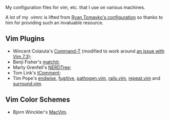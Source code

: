My configuration files for vim, etc. that I use on various machines.

A lot of my .vimrc is lifted from [Ryan Tomayko's configuration][rtomayko]
so thanks to him for providing such an invaluable resource.

  [rtomayko]: http://github.com/rtomayko/dotfiles

## Vim Plugins

* Wincent Colaiuta's [Command-T][] (modified to work around [an issue with Vim 7.3](https://wincent.com/issues/1617));
* Benji Fisher's [matchit][];
* Marty Grenfell's [NERDTree][];
* Tom Link's [tComment][];
* Tim Pope's [endwise][], [fugitive][], [pathogen.vim][], [rails.vim][], [repeat.vim][] and [surround.vim][].

## Vim Color Schemes

* Bjorn Winckler's [MacVim][].

  [Command-T]: http://www.vim.org/scripts/script.php?script_id=3025
  [NERDTree]: http://www.vim.org/scripts/script.php?script_id=1658
  [endwise]: http://www.vim.org/scripts/script.php?script_id=2386
  [fugitive]: http://www.vim.org/scripts/script.php?script_id=2975
  [pathogen.vim]: http://www.vim.org/scripts/script.php?script_id=2332
  [MacVim]: http://repo.or.cz/w/MacVim.git/blob/HEAD:/runtime/colors/macvim.vim
  [matchit]: http://www.vim.org/scripts/script.php?script_id=39
  [rails.vim]: http://www.vim.org/scripts/script.php?script_id=1567
  [repeat.vim]: http://www.vim.org/scripts/script.php?script_id=2136
  [surround.vim]: http://www.vim.org/scripts/script.php?script_id=1697
  [tComment]: http://www.vim.org/scripts/script.php?script_id=1173

